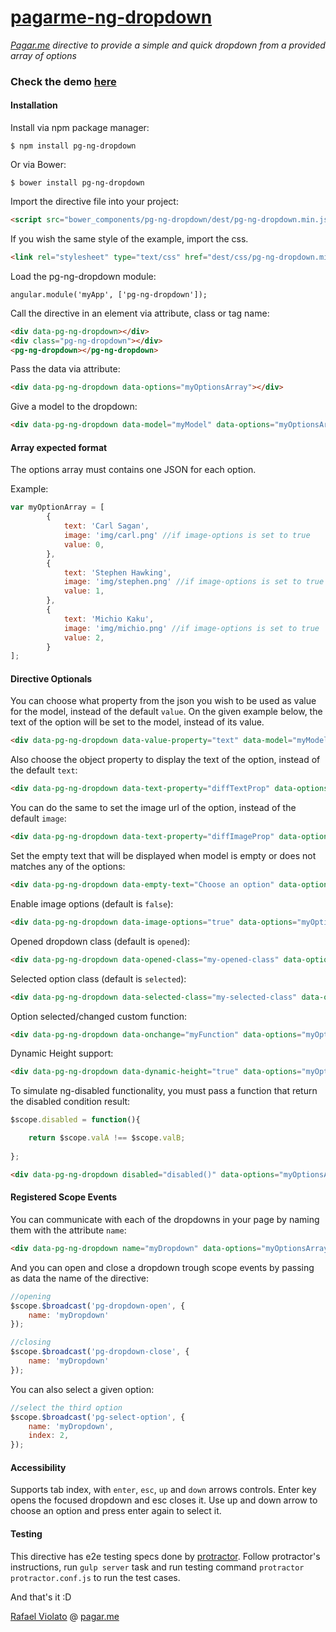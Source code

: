 # [pagarme-ng-dropdown](http://pagarme.github.io/pagarme-ng-dropdown)
*[Pagar.me](http://pagar.me) directive to provide a simple and quick dropdown from a provided array of options*

### Check the demo [here](http://pagarme.github.io/pagarme-ng-dropdown/)

#### Installation

Install via npm package manager:
```
$ npm install pg-ng-dropdown
```

Or via Bower:
```
$ bower install pg-ng-dropdown
```

Import the directive file into your project:
```html
<script src="bower_components/pg-ng-dropdown/dest/pg-ng-dropdown.min.js"></script>
```

If you wish the same style of the example, import the css.
```html
<link rel="stylesheet" type="text/css" href="dest/css/pg-ng-dropdown.min.css">
```

Load the pg-ng-dropdown module:
```javscript
angular.module('myApp', ['pg-ng-dropdown']);
```


Call the directive in an element via attribute, class or tag name:
```html
<div data-pg-ng-dropdown></div>
<div class="pg-ng-dropdown"></div>
<pg-ng-dropdown></pg-ng-dropdown>
```


Pass the data via attribute:
```html
<div data-pg-ng-dropdown data-options="myOptionsArray"></div>
```

Give a model to the dropdown:
```html
<div data-pg-ng-dropdown data-model="myModel" data-options="myOptionsArray"></div>
```

#### Array expected format

The options array must contains one JSON for each option.

Example:
```javascript
var myOptionArray = [
		{
			text: 'Carl Sagan',
			image: 'img/carl.png' //if image-options is set to true
			value: 0,
		},
		{
			text: 'Stephen Hawking',
			image: 'img/stephen.png' //if image-options is set to true
			value: 1,
		},
		{
			text: 'Michio Kaku',
			image: 'img/michio.png' //if image-options is set to true
			value: 2,
		}
];
```


#### Directive Optionals

You can choose what property from the json you wish to be used as value for the model, instead of the default `value`.
On the given example below, the text of the option will be set to the model, instead of its value.

```html
<div data-pg-ng-dropdown data-value-property="text" data-model="myModel" data-options="myOptionsArray"></div>
```

Also choose the object property to display the text of the option, instead of the default `text`:

```html
<div data-pg-ng-dropdown data-text-property="diffTextProp" data-options="myOptionsArray"></div>

```

You can do the same to set the image url of the option, instead of the default `image`:

```html
<div data-pg-ng-dropdown data-text-property="diffImageProp" data-options="myOptionsArray"></div>
```


Set the empty text that will be displayed when model is empty or does not matches any of the options:
```html
<div data-pg-ng-dropdown data-empty-text="Choose an option" data-options="myOptionsArray"></div>
```


Enable image options (default is `false`):
```html
<div data-pg-ng-dropdown data-image-options="true" data-options="myOptionsArray"></div>
```


Opened dropdown class (default is `opened`):
```html
<div data-pg-ng-dropdown data-opened-class="my-opened-class" data-options="myOptionsArray"></div>
```


Selected option class (default is `selected`):
```html
<div data-pg-ng-dropdown data-selected-class="my-selected-class" data-options="myOptionsArray"></div>
```


Option selected/changed custom function:
```html
<div data-pg-ng-dropdown data-onchange="myFunction" data-options="myOptionsArray"></div>
```

Dynamic Height support:
```html
<div data-pg-ng-dropdown data-dynamic-height="true" data-options="myOptionsArray"></div>
```

To simulate ng-disabled functionality, you must pass a function that return the disabled condition result:

```javascript
$scope.disabled = function(){

	return $scope.valA !== $scope.valB;
	
};
```

```html
<div data-pg-ng-dropdown disabled="disabled()" data-options="myOptionsArray"></div>
```


#### Registered Scope Events

You can communicate with each of the dropdowns in your page by naming them with the attribute `name`:
```html
<div data-pg-ng-dropdown name="myDropdown" data-options="myOptionsArray"></div>
```


And you can open and close a dropdown trough scope events by passing as data the name of the directive:
```javascript
//opening
$scope.$broadcast('pg-dropdown-open', {
	name: 'myDropdown'
});

//closing
$scope.$broadcast('pg-dropdown-close', {
	name: 'myDropdown'
});
```


You can also select a given option:
```javascript
//select the third option
$scope.$broadcast('pg-select-option', {
	name: 'myDropdown',
	index: 2,
});
```

#### Accessibility

Supports tab index, with `enter`, `esc`, `up` and `down` arrows controls. Enter key opens the focused dropdown and esc closes it. Use up and down arrow to choose an option and press enter again to select it.

#### Testing
This directive has e2e testing specs done by [protractor](https://angular.github.io/protractor/#/).
Follow protractor's instructions, run `gulp server` task and run testing command `protractor protractor.conf.js` to run the test cases.

And that's it :D

[Rafael Violato](http://rviolato.com) @ [pagar.me](http://pagar.me)
